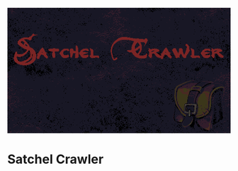 ![Satchel Crawler](https://github.com/kane-thornwyrd/satchel_crawler/blob/trunk/splash.png?raw=true)
# Satchel Crawler
